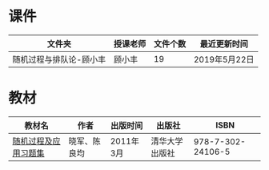 # 课件

文件夹|授课老师|文件个数|最近更新时间
---|---|---|---
随机过程与排队论-顾小丰|顾小丰|19|2019年5月22日

# 教材

教材名|作者|出版时间|出版社|ISBN
---|---|---|---|---
[随机过程及应用习题集](https://book.douban.com/subject/6065468/)|晓军、陈良均|2011年3月|清华大学出版社|978-7-302-24106-5


